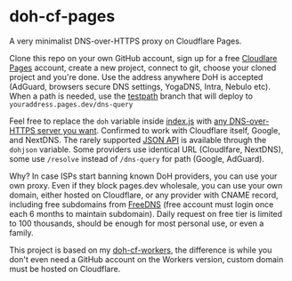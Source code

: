 # doh-cf-pages
A very minimalist DNS-over-HTTPS proxy on Cloudflare Pages.

Clone this repo on your own GitHub account, sign up for a free [Cloudlare Pages](https://pages.cloudflare.com) account, create a new project, connect to git, choose your cloned project and you're done. Use the address anywhere DoH is accepted (AdGuard, browsers secure DNS settings, YogaDNS, Intra, Nebulo etc). When a path is needed, use the [testpath](https://github.com/tina-hello/doh-cf-pages/tree/testpath) branch that will deploy to `youraddress.pages.dev/dns-query`

Feel free to replace the `doh` variable inside [index.js](/functions/index.js) with [any DNS-over-HTTPS server you want](https://github.com/curl/curl/wiki/DNS-over-HTTPS). Confirmed to work with Cloudflare itself, Google, and NextDNS. The rarely supported [JSON API](https://developers.google.com/speed/public-dns/docs/doh/json) is available through the `dohjson` variable. Some providers use identical URL (Cloudlfare, NextDNS), some use `/resolve` instead of `/dns-query` for path (Google, AdGuard).

Why? In case ISPs start banning known DoH providers, you can use your own proxy. Even if they block pages.dev wholesale, you can use your own domain, either hosted on Cloudflare, or any provider with CNAME record, including free subdomains from [FreeDNS](https://freedns.afraid.org/) (free account must login once each 6 months to maintain subdomain). Daily request on free tier is limited to 100 thousands, should be enough for most personal use, or even a family.

This project is based on my [doh-cf-workers](https://github.com/tina-hello/doh-cf-workers), the difference is while you don't even need a GitHub account on the Workers version, custom domain must be hosted on Cloudflare.
